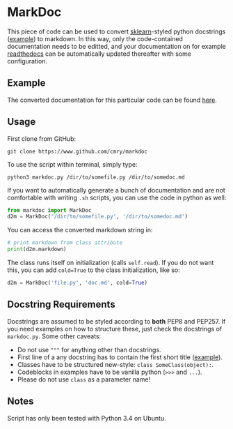 # MarkDoc

This piece of code can be used to convert
[sklearn](https://www.scikit-learn.org/)-styled python docstrings
([example](https://github.com/scikit-learn/scikit-learn/blob/master/sklearn/neural_network/multilayer_perceptron.py#L134)) to
markdown. In this way, only the code-contained documentation needs to be
editted, and your documentation on for example
[readthedocs]('http://www.readthedocs.org/') can be automatically updated
thereafter with some configuration.

## Example

The converted documentation for this particular code can be found [here]().

## Usage

First clone from GitHub:

``` shell
git clone https://www.github.com/cmry/markdoc
```

To use the script within terminal, simply type:

``` shell
python3 markdoc.py /dir/to/somefile.py /dir/to/somedoc.md
```

If you want to automatically generate a bunch of documentation and are not
comfortable with writing `.sh` scripts, you can use the code in python as well:

``` python
from markdoc import MarkDoc
d2m = MarkDoc('/dir/to/somefile.py', '/dir/to/somedoc.md')
```

You can access the converted markdown string in:

``` python
# print markdown from class attribute
print(d2m.markdown)
```

The class runs itself on initialization (calls `self.read`). If you do not
want this, you can add `cold=True` to the class initialization, like so:

``` python
d2m = MarkDoc('file.py', 'doc.md', cold=True)
```

## Docstring Requirements

Docstrings are assumed to be styled according to **both** PEP8 and PEP257. If
you need examples on how to structure these, just check the docstrings of
`markdoc.py`. Some other caveats:

- Do not use `"""` for anything other than docstrings.
- First line of a any docstring has to contain the first short title ([example](https://github.com/cmry/markdoc/blob/master/markdoc.py#L1)).
- Classes have to be structured new-style: `class SomeClass(object):`.
- Codeblocks in examples have to be vanilla python (`>>>` and `...`).
- Please do not use `class` as a parameter name!

## Notes

Script has only been tested with Python 3.4 on Ubuntu.
